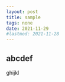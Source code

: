 ```yaml
---
layout: post
title: sample
tags: none
date: 2021-11-29
#lastmod: 2021-11-28
---
```

## abcdef

<!--more-->
ghijkl